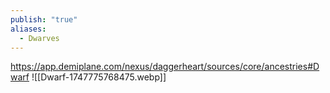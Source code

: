 ```yaml
---
publish: "true"
aliases:
  - Dwarves
---
```

https://app.demiplane.com/nexus/daggerheart/sources/core/ancestries#Dwarf
![[Dwarf-1747775768475.webp]]